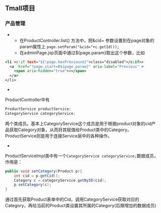 ## Tmall项目

### 产品管理

- 
    - 在ProductController.list() 方法中，把&cid= 参数设置到在page对象的param属性上
`page.setParam("&cid="+c.getId());`
    - 在adminPage.jsp页面中通过${page.param}取出这个参数，比如
```xml
<li <c:if test="${!page.hasPreviouse}">class="disabled"</c:if>>
  <a  href="?page.start=0${page.param}" aria-label="Previous" >
    <span aria-hidden="true">«</span>
  </a>
</li>
```

-
ProductController中有
```java
ProductService productService;
CategoryService categoryService;
```
两个类成员。基本上CategoryService这个成员是用于根据product对象的cid产品获取Category对象，从而将其赋值给Product类中的Category。
ProductService则是用于连接Service层中的各种操作。

- 
ProductServiceImpl类中有一个`CategoryService categoryService;`数据成员，作用是：
```java
public void setCategory(Product p){
    int cid = p.getCid();
    Category c = categoryService.getByID(cid);
    p.setCategory(c);
}
```
通过首先获取Product表单中的Cid，调用CategoryService获取对应的Category，再给当前的Product类设置其所属的Category(后期增加的数据成员)